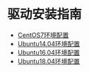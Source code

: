 

# 驱动安装指南

- [CentOS7环境配置](gpu/operation/centos7_cuda)
- [Ubuntu14.04环境配置](gpu/operation/ubuntu14_cuda)
- [Ubuntu16.04环境配置](gpu/operation/ubuntu16_cuda)
- [Ubuntu18.04环境配置](gpu/operation/ubuntu18_cuda)
